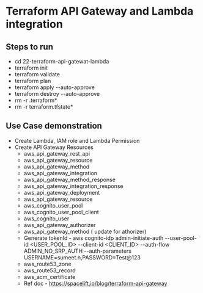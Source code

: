 # Terraform API Gateway and Lambda integration

## Steps to run
  - cd 22-terraform-api-gatewat-lambda
  - terraform init
  - terraform validate
  - terraform plan
  - terraform apply --auto-approve
  - terraform destroy --auto-approve
  - rm -r .terraform*
  - rm -r terraform.tfstate*
   

## Use Case demonstration
  - Create Lambda, IAM role and Lambda Permission
  - Create API Gateway Resources
    - aws_api_gateway_rest_api
    - aws_api_gateway_resource
    - aws_api_gateway_method
    - aws_api_gateway_integration
    - aws_api_gateway_method_response
    - aws_api_gateway_integration_response
    - aws_api_gateway_deployment
    - aws_api_gateway_resource
    - aws_cognito_user_pool
    - aws_cognito_user_pool_client
    - aws_cognito_user
    - aws_api_gateway_authorizer
    - aws_api_gateway_method ( update for athorizer)
    - Generate tokenId - aws cognito-idp admin-initiate-auth --user-pool-id <USER_POOL_ID> --client-id <CLIENT_ID> --auth-flow ADMIN_NO_SRP_AUTH --auth-parameters USERNAME=sumeet.n,PASSWORD=Test@123
    - aws_route53_zone
    - aws_route53_record
    - aws_acm_certificate
    - Ref doc - https://spacelift.io/blog/terraform-api-gateway
